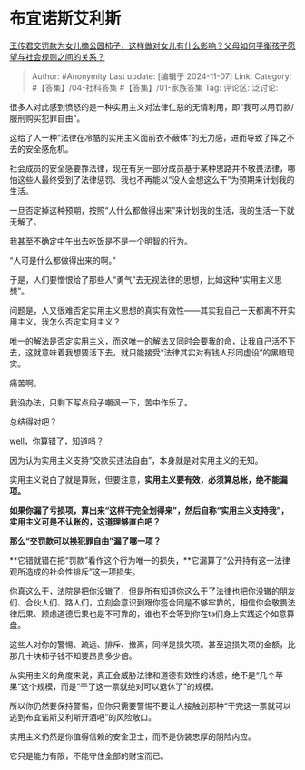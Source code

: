 # 布宜诺斯艾利斯
[王传君交罚款为女儿摘公园柿子，这样做对女儿有什么影响？父母如何平衡孩子愿望与社会规则之间的关系？](https://www.zhihu.com/question/3231883987/answer/24858246276)

> Author: #Anonymity
> Last update: [编辑于 2024-11-07]
> Link:
> Category: #【答集】/04-社科答集 #【答集】/01-家族答集 
> Tag: 
> 评论区:
> 泛讨论:

很多人对此感到愤怒的是一种实用主义对法律仁慈的无情利用，即“我可以用罚款/服刑购买犯罪自由”。

这给了人一种“法律在冷酷的实用主义面前衣不蔽体”的无力感，进而导致了挥之不去的安全感危机。

社会成员的安全感要靠法律，现在有另一部分成员基于某种思路并不敬畏法律，哪怕这些人最终受到了法律惩罚、我也不再能以“没人会想这么干”为预期来计划我的生活。

一旦否定掉这种预期，按照“人什么都做得出来”来计划我的生活，我的生活一下就无解了。

我甚至不确定中午出去吃饭是不是一个明智的行为。

“人可是什么都做得出来的啊。”

于是，人们要憎恨给了那些人“勇气”去无视法律的思想，比如这种“实用主义思想”。

问题是，人又很难否定实用主义思想的真实有效性——其实我自己一天都离不开实用主义，我怎么否定实用主义？

唯一的解法是否定实用主义，而这唯一的解法又同时会要我的命，让我自己活不下去，这就意味着我想要活下去，就只能接受“法律其实对有钱人形同虚设”的黑暗现实。

痛苦啊。

我没办法，只剩下写点段子嘲讽一下，苦中作乐了。

总结得对吧？

well，你算错了，知道吗？

因为认为实用主义支持“交款买违法自由”，本身就是对实用主义的无知。

实用主义说白了就是算账，但要注意，**实用主义要有效，必须算总帐，绝不能漏项。**

**如果你漏了亏损项，算出来“这样干完全划得来”，然后自称“实用主义支持我”，实用主义可是不认账的，这道理够直白吧？**

**那么“交罚款可以换犯罪自由”漏了哪一项？**

**它错就错在把“罚款”看作这个行为唯一的损失，**它漏算了“公开持有这一法律观所造成的社会性排斥”这一项损失。

你真这么干，法院是把你没辙了，但是所有知道你这么干了法律也把你没辙的朋友们、合伙人们、路人们，立刻会意识到跟你签合同是不够牢靠的，相信你会敬畏法律后果、顾虑道德后果也是不可靠的，谁也不会等到你在ta们身上实践这个如意算盘。

这些人对你的警惕、疏远、排斥、撤离，同样是损失项。甚至这损失项的金额，比那几十块柿子钱不知要昂贵多少倍。

从实用主义的角度来说，真正会威胁法律和道德有效性的诱惑，绝不是“几个苹果”这个规模，而是“干了这一票就绝对可以退休了”的规模。

所以你仍然要保持警惕，但你只需要警惕不要让人接触到那种“干完这一票就可以逃到布宜诺斯艾利斯开酒吧”的风险敞口。

实用主义仍然是你值得信赖的安全卫士，而不是伪装忠厚的阴险内应。

它只是能力有限，不能守住全部的财宝而已。